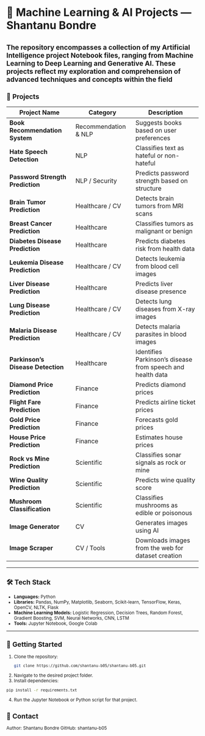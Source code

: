 
# 🚀 Machine Learning & AI Projects — Shantanu Bondre

<small> The repository encompasses a collection of my Artificial Intelligence project Notebook files, ranging from Machine Learning to Deep Learning and Generative AI. These projects reflect my exploration and comprehension of advanced techniques and concepts within the field
---

## 📂 Projects

| Project Name | Category | Description |
|--------------|----------|-------------|
| **Book Recommendation System** | Recommendation & NLP | Suggests books based on user preferences |
| **Hate Speech Detection** | NLP | Classifies text as hateful or non-hateful |
| **Password Strength Prediction** | NLP / Security | Predicts password strength based on structure |
| **Brain Tumor Prediction** | Healthcare / CV | Detects brain tumors from MRI scans |
| **Breast Cancer Prediction** | Healthcare | Classifies tumors as malignant or benign |
| **Diabetes Disease Prediction** | Healthcare | Predicts diabetes risk from health data |
| **Leukemia Disease Prediction** | Healthcare / CV | Detects leukemia from blood cell images |
| **Liver Disease Prediction** | Healthcare | Predicts liver disease presence |
| **Lung Disease Prediction** | Healthcare / CV | Detects lung diseases from X-ray images |
| **Malaria Disease Prediction** | Healthcare / CV | Detects malaria parasites in blood images |
| **Parkinson’s Disease Detection** | Healthcare | Identifies Parkinson’s disease from speech and health data |
| **Diamond Price Prediction** | Finance | Predicts diamond prices |
| **Flight Fare Prediction** | Finance | Predicts airline ticket prices |
| **Gold Price Prediction** | Finance | Forecasts gold prices |
| **House Price Prediction** | Finance | Estimates house prices |
| **Rock vs Mine Prediction** | Scientific | Classifies sonar signals as rock or mine |
| **Wine Quality Prediction** | Scientific | Predicts wine quality score |
| **Mushroom Classification** | Scientific | Classifies mushrooms as edible or poisonous |
| **Image Generator** | CV | Generates images using AI |
| **Image Scraper** | CV / Tools | Downloads images from the web for dataset creation |

---
## 🛠️ Tech Stack
- **Languages:** Python  
- **Libraries:** Pandas, NumPy, Matplotlib, Seaborn, Scikit-learn, TensorFlow, Keras, OpenCV, NLTK, Flask  
- **Machine Learning Models:** Logistic Regression, Decision Trees, Random Forest, Gradient Boosting, SVM, Neural Networks, CNN, LSTM  
- **Tools:** Jupyter Notebook, Google Colab

---

## 🚀 Getting Started
1. Clone the repository:
   ```bash
   git clone https://github.com/shantanu-b05/shantanu-b05.git
2. Navigate to the desired project folder.
3. Install dependencies:
  ```bash
pip install -r requirements.txt
```
4. Run the Jupyter Notebook or Python script for that project.

## 📧 Contact
Author: Shantanu Bondre
GitHub: shantanu-b05
